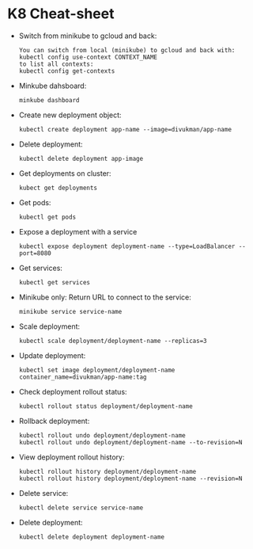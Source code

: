 # K8 Cheat-sheet

* Switch from minikube to gcloud and back:
    ```
    You can switch from local (minikube) to gcloud and back with:
    kubectl config use-context CONTEXT_NAME
    to list all contexts:
    kubectl config get-contexts
    ```

* Minkube dahsboard:
    ```
    minkube dashboard
    ``` 

* Create new deployment object:
    ```
    kubectl create deployment app-name --image=divukman/app-name
    ```

* Delete deployment:
    ```
    kubectl delete deployment app-image
    ```

* Get deployments on cluster:
    ```
    kubect get deployments
    ```

* Get pods:
    ```
    kubectl get pods
    ```

* Expose a deployment with a service
    ```
    kubectl expose deployment deployment-name --type=LoadBalancer --port=8080
    ```

* Get services:
    ```
    kubectl get services
    ```

* Minikube only: Return URL to connect to the service:
    ```
    minikube service service-name
    ```

* Scale deployment:
    ```
    kubectl scale deployment/deployment-name --replicas=3
    ```

* Update deployment:
    ```
    kubectl set image deployment/deployment-name container_name=divukman/app-name:tag
    ```

* Check deployment rollout status:
    ```
    kubectl rollout status deployment/deployment-name
    ```
    
* Rollback deployment:
    ```
    kubectl rollout undo deployment/deployment-name
    kubectl rollout undo deployment/deployment-name --to-revision=N
    ```
    
* View deployment rollout history:
    ```
    kubectl rollout history deployment/deployment-name
    kubectl rollout history deployment/deployment-name --revision=N
    ```
    
* Delete service:
    ```
    kubectl delete service service-name
    ```

* Delete deployment:
    ```
    kubectl delete deployment deployment-name
    ```
